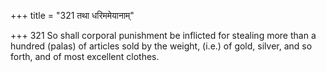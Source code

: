 +++
title = "321 तथा धरिममेयानाम्"

+++
321	So shall corporal punishment be inflicted for stealing more than a hundred (palas) of articles sold by the weight, (i.e.) of gold, silver, and so forth, and of most excellent clothes.